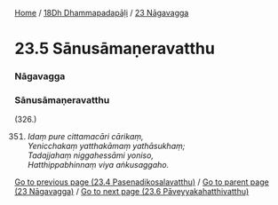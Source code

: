 
[Home](/) / [18Dh Dhammapadapāḷi](../../18Dh.md) / [23 Nāgavagga](../23.md)

# 23.5 Sānusāmaṇeravatthu

### Nāgavagga

### Sānusāmaṇeravatthu

(326.)

351. _Idaṃ pure cittamacāri cārikaṃ,_  
_Yenicchakaṃ yatthakāmaṃ yathāsukhaṃ;_  
_Tadajjahaṃ niggahessāmi yoniso,_  
_Hatthippabhinnaṃ viya aṅkusaggaho._  


[Go to previous page (23.4 Pasenadikosalavatthu)](23.4.md) / [Go to parent page (23 Nāgavagga)](../23.md) / [Go to next page (23.6 Pāveyyakahatthivatthu)](23.6.md)


